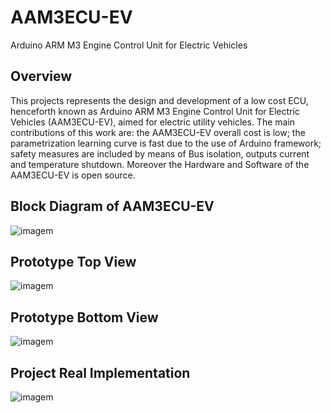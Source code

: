 # AAM3ECU-EV
Arduino ARM M3 Engine Control Unit for Electric Vehicles

## Overview
This projects represents the design and development of a low cost ECU, henceforth known as Arduino ARM M3 Engine Control Unit for Electric Vehicles (AAM3ECU-EV), aimed for electric utility vehicles. The main contributions of this work are: the AAM3ECU-EV overall cost is low; the parametrization learning curve is fast due to the use of Arduino framework; safety measures are included by means of Bus isolation, outputs current and temperature shutdown. Moreover the Hardware and Software of the AAM3ECU-EV is open source.

## Block Diagram of AAM3ECU-EV
![imagem](https://user-images.githubusercontent.com/68593587/88094065-d9e7e480-cb8a-11ea-95c8-3659049fcc7d.png)

## Prototype Top View
![imagem](https://user-images.githubusercontent.com/68593587/88093504-00595000-cb8a-11ea-9a7c-dd02dda2674d.png)

## Prototype Bottom View
![imagem](https://user-images.githubusercontent.com/68593587/88093611-27b01d00-cb8a-11ea-9600-72fe2bc22aee.png)

## Project Real Implementation
![imagem](https://user-images.githubusercontent.com/68593587/88093673-3dbddd80-cb8a-11ea-810b-936a4aebc886.png)

